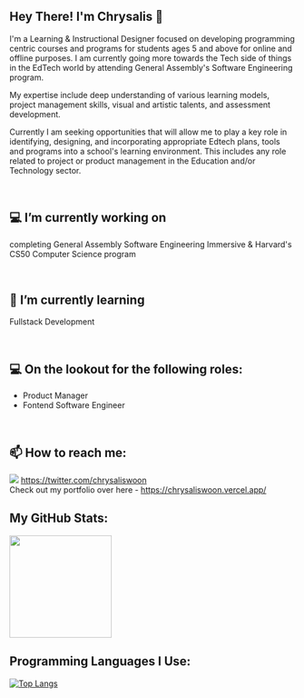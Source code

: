 ## Hey There! I'm Chrysalis :wave:	

I'm a Learning & Instructional Designer focused on developing programming centric courses and programs for students ages 5 and above for online and offline purposes. I am currently going more towards the Tech side of things in the EdTech world by attending General Assembly's Software Engineering program. 

My expertise include deep understanding of various learning models, project management skills, visual and artistic talents, and assessment development. 

Currently I am seeking opportunities that will allow me to play a key role in identifying, designing, and incorporating appropriate Edtech plans, tools and programs into a school's learning environment. This includes any role related to project or product management in the Education and/or Technology sector.

<br>

## :computer: I’m currently working on
completing General Assembly Software Engineering Immersive & Harvard's CS50 Computer Science program

<br>

## 🌱 I’m currently learning
Fullstack Development

<br>


## 💻 On the lookout for the following roles:
- Product Manager
- Fontend Software Engineer

<br>

## 📫 How to reach me:
![](http://assets.stickpng.com/images/580b57fcd9996e24bc43c53e.png) https://twitter.com/chrysaliswoon 
<br>
Check out my portfolio over here - https://chrysaliswoon.vercel.app/
<br>

## My GitHub Stats:

<img height="180em" src="https://github-readme-stats.vercel.app/api?username=chrysaliswoon&show_icons=true&hide_border=true&&count_private=true&include_all_commits=true" />

## Programming Languages I Use:
[![Top Langs](https://github-readme-stats.vercel.app/api/top-langs/?username=chrysaliswoon)](https://github.com/chrysaliswoon/github-readme-stats)
